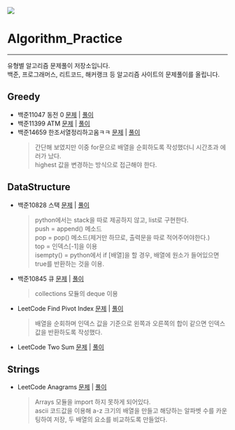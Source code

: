 <img src="https://img.shields.io/badge/python-3776AB?style=for-the-badge&logo=python&logoColor=white"><br>
# Algorithm_Practice
--------
유형별 알고리즘 문제풀이 저장소입니다.   
백준, 프로그래머스, 리트코드, 해커랭크 등 알고리즘 사이트의 문제풀이를 올립니다.

## Greedy ##

- 백준11047 동전 0 [문제](https://www.acmicpc.net/problem/11047)&nbsp;|&nbsp;[풀이](/Greedy/1.py)
- 백준11399 ATM [문제](https://www.acmicpc.net/problem/11399)&nbsp;|&nbsp;[풀이](/Greedy/2.py)
- 백준14659 한조서열정리하고옴ㅋㅋ [문제](https://www.acmicpc.net/problem/14659)&nbsp;|&nbsp;[풀이](/Greedy/3.py)
  > 간단해 보였지만 이중 for문으로 배열을 순회하도록 작성했더니 시간초과 에러가 났다.       
  > highest 값을 변경하는 방식으로 접근해야 한다.

## DataStructure ##

- 백준10828 스택 [문제](https://www.acmicpc.net/problem/10828)&nbsp;|&nbsp;[풀이](/DataStructure/1.py)
  > python에서는 stack을 따로 제공하지 않고, list로 구현한다.    
  > push = append() 메소드   
  > pop = pop() 메소드(제거만 하므로, 출력문을 따로 적어주어야한다.)   
  > top = 인덱스[-1]을 이용   
  > isempty() = python에서 if [배열]을 할 경우, 배열에 원소가 들어있으면 true를 반환하는 것을 이용.
- 백준10845 큐 [문제](https://www.acmicpc.net/problem/10845)&nbsp;|&nbsp;[풀이](/DataStructure/2.py)
  > collections 모듈의 deque 이용
- LeetCode Find Pivot Index [문제](https://leetcode.com/explore/learn/card/array-and-string/201/introduction-to-array/1144/)&nbsp;|&nbsp;[풀이](/DataStructure/3.py)
  > 배열을 순회하며 인덱스 값을 기준으로 왼쪽과 오른쪽의 합이 같으면 인덱스값을 반환하도록 작성했다.
- LeetCode Two Sum [문제](https://leetcode.com/explore/featured/card/top-interview-questions-easy/92/array/546/)&nbsp;|&nbsp;[풀이](/DataStructure/4.py)

## Strings ##

- LeetCode Anagrams [문제](https://www.hackerrank.com/challenges/java-anagrams/problem?isFullScreen=true)&nbsp;|&nbsp;[풀이](/Strings/1.java)
  > Arrays 모듈을 import 하지 못하게 되어있다.      
  > ascii 코드값을 이용해 a-z 크기의 배열을 만들고 해당하는 알파벳 수를 카운팅하여 저장, 두 배열의 요소를 비교하도록 만들었다.
